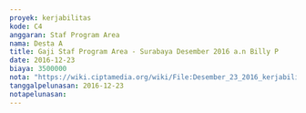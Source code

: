 ```yaml
---
proyek: kerjabilitas
kode: C4
anggaran: Staf Program Area
nama: Desta A
title: Gaji Staf Program Area - Surabaya Desember 2016 a.n Billy P
date: 2016-12-23
biaya: 3500000
nota: "https://wiki.ciptamedia.org/wiki/File:Desember_23_2016_kerjabilitas_C4_staf_area_surabaya_billy459.jpg"
tanggalpelunasan: 2016-12-23
notapelunasan:
---
```

